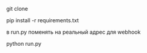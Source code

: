 git clone

pip install -r requirements.txt

в run.py поменять на реальный адрес для webhook

python run.py